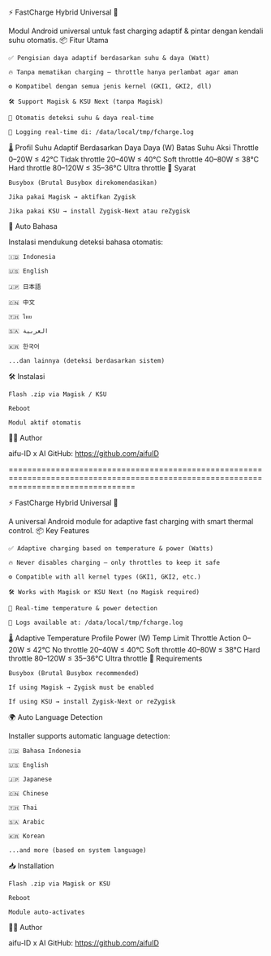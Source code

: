 ⚡ FastCharge Hybrid Universal 🔋

Modul Android universal untuk fast charging adaptif & pintar dengan kendali suhu otomatis.
📦 Fitur Utama

    ✅ Pengisian daya adaptif berdasarkan suhu & daya (Watt)

    🔥 Tanpa mematikan charging — throttle hanya perlambat agar aman

    ⚙️ Kompatibel dengan semua jenis kernel (GKI1, GKI2, dll)

    🛠️ Support Magisk & KSU Next (tanpa Magisk)

    🧠 Otomatis deteksi suhu & daya real-time

    🧾 Logging real-time di: /data/local/tmp/fcharge.log

🌡️ Profil Suhu Adaptif Berdasarkan Daya
Daya (W)	Batas Suhu	Aksi Throttle
0–20W	    ≤ 42°C	    Tidak throttle
20–40W	    ≤ 40°C	    Soft throttle
40–80W	    ≤ 38°C	    Hard throttle
80–120W	    ≤ 35–36°C	Ultra throttle
🔧 Syarat

    Busybox (Brutal Busybox direkomendasikan)

    Jika pakai Magisk → aktifkan Zygisk

    Jika pakai KSU → install Zygisk-Next atau reZygisk

🧠 Auto Bahasa

Instalasi mendukung deteksi bahasa otomatis:

    🇮🇩 Indonesia

    🇺🇸 English

    🇯🇵 日本語

    🇨🇳 中文

    🇹🇭 ไทย

    🇸🇦 العربية

    🇰🇷 한국어

    ...dan lainnya (deteksi berdasarkan sistem)

🛠️ Instalasi

    Flash .zip via Magisk / KSU

    Reboot

    Modul aktif otomatis

👨‍💻 Author

aifu-ID x AI
GitHub: https://github.com/aifuID

=======================================================================================================================================

⚡ FastCharge Hybrid Universal 🔋

A universal Android module for adaptive fast charging with smart thermal control.
📦 Key Features

    ✅ Adaptive charging based on temperature & power (Watts)

    🔥 Never disables charging — only throttles to keep it safe

    ⚙️ Compatible with all kernel types (GKI1, GKI2, etc.)

    🛠️ Works with Magisk or KSU Next (no Magisk required)

    🧠 Real-time temperature & power detection

    🧾 Logs available at: /data/local/tmp/fcharge.log

🌡️ Adaptive Temperature Profile
Power (W)	Temp Limit	Throttle Action
0–20W	    ≤ 42°C	    No throttle
20–40W	    ≤ 40°C	    Soft throttle
40–80W	    ≤ 38°C	    Hard throttle
80–120W	    ≤ 35–36°C	Ultra throttle
🔧 Requirements

    Busybox (Brutal Busybox recommended)

    If using Magisk → Zygisk must be enabled

    If using KSU → install Zygisk-Next or reZygisk

🌍 Auto Language Detection

Installer supports automatic language detection:

    🇮🇩 Bahasa Indonesia

    🇺🇸 English

    🇯🇵 Japanese

    🇨🇳 Chinese

    🇹🇭 Thai

    🇸🇦 Arabic

    🇰🇷 Korean

    ...and more (based on system language)

📥 Installation

    Flash .zip via Magisk or KSU

    Reboot

    Module auto-activates

👨‍💻 Author

aifu-ID x AI
GitHub: https://github.com/aifuID
